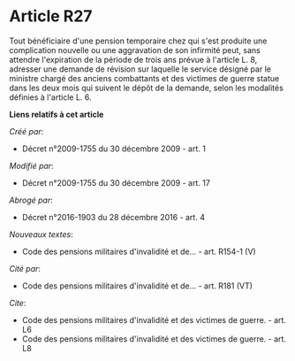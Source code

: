 # Article R27

Tout bénéficiaire d'une pension temporaire chez qui s'est produite une complication nouvelle ou une aggravation de son
infirmité peut, sans attendre l'expiration de la période de trois ans prévue à l'article L. 8, adresser une demande de
révision sur laquelle le service désigné par le ministre chargé des anciens combattants et des victimes de guerre statue dans
les deux mois qui suivent le dépôt de la demande, selon les modalités définies à l'article L. 6.

**Liens relatifs à cet article**

_Créé par_:

  - Décret n°2009-1755 du 30 décembre 2009 - art. 1

_Modifié par_:

  - Décret n°2009-1755 du 30 décembre 2009 - art. 17

_Abrogé par_:

  - Décret n°2016-1903 du 28 décembre 2016 - art. 4

_Nouveaux textes_:

  - Code des pensions militaires d'invalidité et de... - art. R154-1 (V)

_Cité par_:

  - Code des pensions militaires d'invalidité et de... - art. R181 (VT)

_Cite_:

  - Code des pensions militaires d'invalidité et des victimes de guerre. - art. L6
  - Code des pensions militaires d'invalidité et des victimes de guerre. - art. L8
